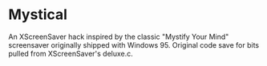 # Mystical

An XScreenSaver hack inspired by the classic "Mystify Your Mind" screensaver
originally shipped with Windows 95. Original code save for bits pulled from
XScreenSaver's deluxe.c.
